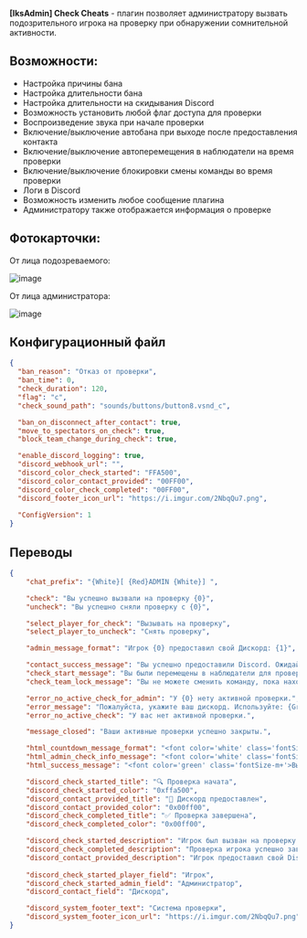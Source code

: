 **[IksAdmin] Check Cheats** - плагин позволяет администратору вызвать подозрительного игрока на проверку при обнаружении сомнительной активности.

## Возможности:
- Настройка причины бана
- Настройка длительности бана 
- Настройка длительности на скидывания Discord
- Возможность установить любой флаг доступа для проверки
- Воспроизведение звука при начале проверки
- Включение/выключение автобана при выходе после предоставления контакта
- Включение/выключение автоперемещения в наблюдатели на время проверки
- Включение/выключение блокировки смены команды во время проверки
- Логи в Discord
- Возможность изменить любое сообщение плагина
- Администратору также отображается информация о проверке

## Фотокарточки:
От лица подозреваемого:

![image](https://github.com/user-attachments/assets/3206eb55-d98e-43a4-8534-2ed542ff226a)

От лица администратора:

![image](https://github.com/user-attachments/assets/047ef07d-2808-4fbf-b5c7-0c2038369859)

## Конфигурационный файл
```json
{
  "ban_reason": "Отказ от проверки", 
  "ban_time": 0,
  "check_duration": 120,
  "flag": "c",
  "check_sound_path": "sounds/buttons/button8.vsnd_c",

  "ban_on_disconnect_after_contact": true,
  "move_to_spectators_on_check": true,
  "block_team_change_during_check": true,

  "enable_discord_logging": true,
  "discord_webhook_url": "",
  "discord_color_check_started": "FFA500",
  "discord_color_contact_provided": "00FF00",
  "discord_color_check_completed": "00FF00",
  "discord_footer_icon_url": "https://i.imgur.com/2NbqQu7.png",
  
  "ConfigVersion": 1
}
```

## Переводы
```json
{
    "chat_prefix": "{White}[ {Red}ADMIN {White}] ",

    "check": "Вы успешно вызвали на проверку {0}",
    "uncheck": "Вы успешно сняли проверку с {0}",

    "select_player_for_check": "Вызывать на проверку",
    "select_player_to_uncheck": "Снять проверку",

    "admin_message_format": "Игрок {0} предоставил свой Дискорд: {1}",

    "contact_success_message": "Вы успешно предоставили Discord. Ожидайте, администратор скоро отправит вам запрос в Discord.",
    "check_start_message": "Вы были перемещены в наблюдатели для проверки",
    "check_team_lock_message": "Вы не можете сменить команду, пока находитесь на проверке",

    "error_no_active_check_for_admin": "У {0} нету активной проверки.",
    "error_message": "Пожалуйста, укажите ваш дискорд. Используйте: {Green}!contact ваш_дискорд",    
    "error_no_active_check": "У вас нет активной проверки.",

    "message_closed": "Ваши активные проверки успешно закрыты.",

    "html_countdown_message_format": "<font color='white' class='fontSize-m+'>Вы были вызваны на проверку. Оставшееся время: <font color='red'>{0} сек.</font> Отправьте свой <font color='#5865F2'>Discord</font> через команду: <font color='yellow'>!contact ваш_дискорд</font></font>",
    "html_admin_check_info_message": "<font color='white' class='fontSize-m'>Проверка игрока:</font><br><font color='red' class='fontSize-m'>{0}</font><br><font color='white' class='fontSize-m'>Оставшееся время: <font color='yellow' class='fontSize-l'>{1} сек.</font></font><br><font color='gray' class='fontSize-s'>Для скрытия сообщения напишите !close</font>",
    "html_success_message": "<font color='green' class='fontSize-m+'>Вы успешно прошли проверку.</font>",

    "discord_check_started_title": "🔍 Проверка начата",
    "discord_check_started_color": "0xffa500",
    "discord_contact_provided_title": "📱 Дискорд предоставлен",
    "discord_contact_provided_color": "0x00ff00",
    "discord_check_completed_title": "✅ Проверка завершена",
    "discord_check_completed_color": "0x00ff00",    

    "discord_check_started_description": "Игрок был вызван на проверку.",
    "discord_check_completed_description": "Проверка игрока успешно завершена.",
    "discord_contact_provided_description": "Игрок предоставил свой Discord контакт.",
    
    "discord_check_started_player_field": "Игрок",
    "discord_check_started_admin_field": "Администратор",
    "discord_contact_field": "Дискорд",

    "discord_system_footer_text": "Система проверки",
    "discord_system_footer_icon_url": "https://i.imgur.com/2NbqQu7.png"
}
```
